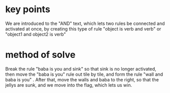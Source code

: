 # key points
We are introduced to the "AND" text, which lets two rules be connected and activated at once, by creating this type of rule "object is verb and verb" or "object1 and object2 is verb"
# method of solve
Break the rule "baba is you and sink" so that sink is no longer activated, then move the "baba is you" rule out tile by tile, and form the rule "wall and baba is you"
. After that, move the walls and baba to the right, so that the jellys are sunk, and we move into the flag, which lets us win.
